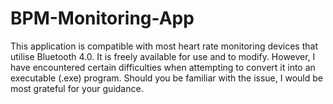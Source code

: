 # BPM-Monitoring-App
This application is compatible with most heart rate monitoring devices that utilise Bluetooth 4.0. It is freely available for use and to modify.
However, I have encountered certain difficulties when attempting to convert it into an executable (.exe) program. Should you be familiar with the issue, I would be most grateful for your guidance.
